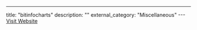---
title: "bitinfocharts"
description: ""
external_category: "Miscellaneous"
---[Visit Website](https://bitinfocharts.com)

